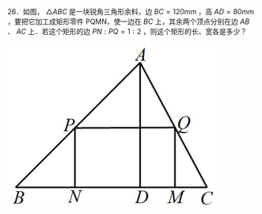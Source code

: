 26．如图， $\triangle A B C$ 是一块锐角三角形余料，边 $B C = 1 2 0 \mathrm { m m }$ ，高 $A D { = } 8 0 \mathrm { m m }$ ，要把它加工成矩形零件 PQMN，使一边在 $B C$ 上，其余两个顶点分别在边 $A B$ 、 $A C$ 上．若这个矩形的边 $P N : P Q = 1 : 2$ ，则这个矩形的长、宽各是多少？

![](<../../qs_image_DB/专题1-2_一文吃透相似三角形12个模型·共14类题型（解析版）/b538c67e351119a16ab3c3cdd6601bc6be02570b47d7e5b19292522b1ce95638.jpg>)
